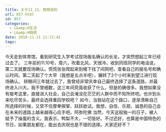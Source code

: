 ```yaml
---
title: 关于11.11，我想说的
url: 857.html
id: 857
categories:
  - L&amp;H生活
  - L&amp;H随感
date: 2010-11-11 11:11:42
tags:
---
```


今天走到体育馆，看到研究生入学考试现场报名确认的长龙，才突然想起三年已经过去了。 三年前的11.10号，周六，吹着北风，天很冷，收到同班同学的电话说，第二天就要现场确认。慌慌张张爬起来到楼下找了间网吧，查看自己的报名号和确认时间。第二天起了个大早（我想是五点半吧），辗转了2个小时来到望江进行现场确认。 转眼间三年就过去了，我曾经非常庆幸自己最终选择了这条道路，并最终进入川大。我不曾细数，这三年间究竟收获了什么，但是的确很多。我想如果没有报考这里，直接进入社会，自己会淹没在茫茫的人群中而不知所终吧。也许到头来吃尽苦头，最终会选择重回学校吧？ 如今，当我站在这个路口，逐渐清晰自己所选择的时候，又禁不住摩拳擦掌、跃跃欲试。我想，自信、乐观、诚恳的自己会在未来的道路上越来越得心应手吧。阿弥陀佛 当然，今天这般独一的日子，被人赋予了操蛋的含义。我表示，鸭梨不大，一切皆好。不过还好，也算是中国特色的节日，如果朋友都在，能出去庆祝也是不错的选择。大家还好不？